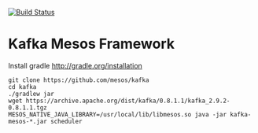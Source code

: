 [![Build Status](https://travis-ci.org/mesosphere/kafka.svg?branch=master)](https://travis-ci.org/mesosphere/kafka)

Kafka Mesos Framework
======================

Install gradle http://gradle.org/installation

    git clone https://github.com/mesos/kafka
    cd kafka
    ./gradlew jar
    wget https://archive.apache.org/dist/kafka/0.8.1.1/kafka_2.9.2-0.8.1.1.tgz
    MESOS_NATIVE_JAVA_LIBRARY=/usr/local/lib/libmesos.so java -jar kafka-mesos-*.jar scheduler

